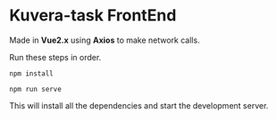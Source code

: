 # Kuvera-task FrontEnd

Made in **Vue2.x** using **Axios** to make network calls.

Run these steps in order.

    npm install
    
    npm run serve
   
This will install all the dependencies and start the development server.